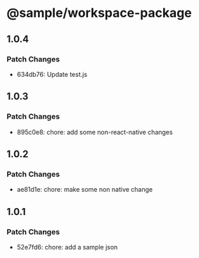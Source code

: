 # @sample/workspace-package

## 1.0.4

### Patch Changes

- 634db76: Update test.js

## 1.0.3

### Patch Changes

- 895c0e8: chore: add some non-react-native changes

## 1.0.2

### Patch Changes

- ae81d1e: chore: make some non native change

## 1.0.1

### Patch Changes

- 52e7fd6: chore: add a sample json
